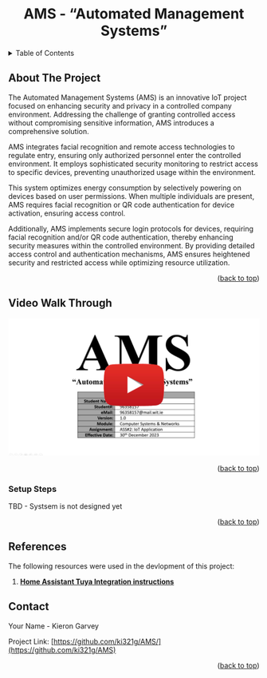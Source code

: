 <a name="readme-top"></a>
<!-- PROJECT SHIELDS -->
<!-- PROJECT LOGO -->
<div align="center">
  <h1 align="center">AMS - “Automated Management Systems”</h1>
<!--   <img src="readme/images/weathertop.png" alt="Logo">  -->
</div>
<!-- TABLE OF CONTENTS -->
<details>
  <summary>Table of Contents</summary>
  <ol>
    <li><a href="#about-the-project">About The Project</a></li>
    <li><a href="#video-walk-through">Video Walk Through</a></li>   
    <li><a href="#setup-steps">Setup Steps</a></li>
    <li><a href="#references">References</a></li>
    <li><a href="#contact">Contact</a></li>
  </ol>
</details>

<!-- ABOUT THE PROJECT -->
## About The Project
The Automated Management Systems (AMS) is an innovative IoT project focused on enhancing security and privacy in a controlled company environment. Addressing the challenge of granting controlled access without compromising sensitive information, AMS introduces a comprehensive solution.

AMS integrates facial recognition and remote access technologies to regulate entry, ensuring only authorized personnel enter the controlled environment. It employs sophisticated security monitoring to restrict access to specific devices, preventing unauthorized usage within the environment.

This system optimizes energy consumption by selectively powering on devices based on user permissions. When multiple individuals are present, AMS requires facial recognition or QR code authentication for device activation, ensuring access control.

Additionally, AMS implements secure login protocols for devices, requiring facial recognition and/or QR code authentication, thereby enhancing security measures within the controlled environment. By providing detailed access control and authentication mechanisms, AMS ensures heightened security and restricted access while optimizing resource utilization.
 
<p align="right">(<a href="#readme-top">back to top</a>)</p>

<!-- VIDEO -->
## Video Walk Through
<a href="https://youtu.be/SJLO5kULhWg" target="_blank">
 <img src="Assets/youtube.svg" alt="Watch the video"/>
</a>
<p align="right">(<a href="#readme-top">back to top</a>)</p>

### Setup Steps
TBD - Systsem is not designed yet

<p align="right">(<a href="#readme-top">back to top</a>)</p>

<!-- References -->
## References
The following resources were used in the devlopment of this project:

1. **[Home Assistant Tuya Integration instructions](https://www.home-assistant.io/integrations/tuya/)** 

<!-- CONTACT -->
## Contact

Your Name - Kieron Garvey

Project Link: [https://github.com/ki321g/AMS/](https://github.com/ki321g/AMS)

<p align="right">(<a href="#readme-top">back to top</a>)</p>

